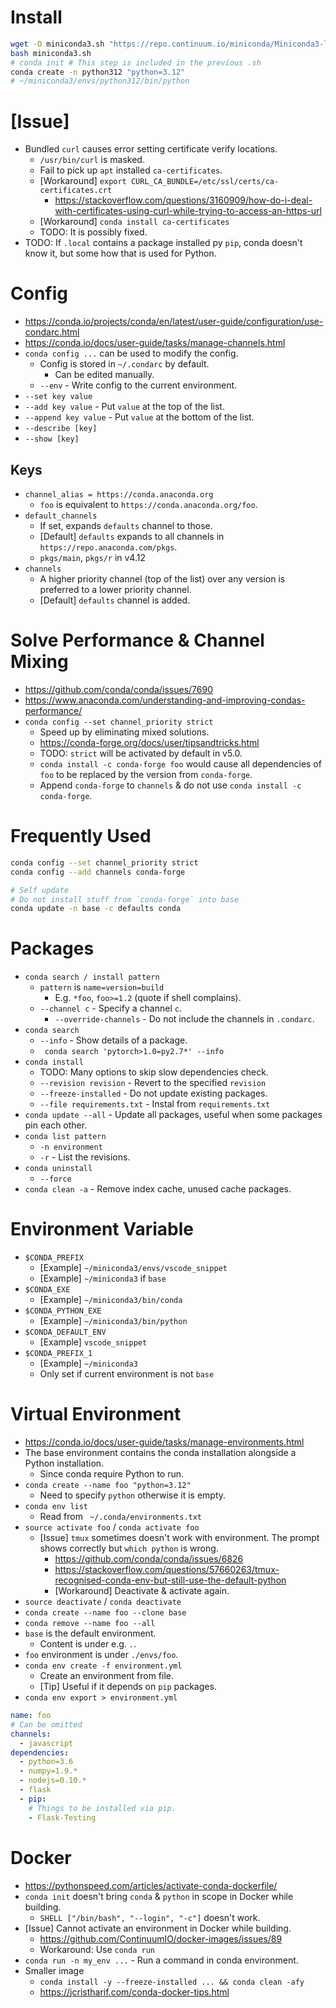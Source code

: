 # Install

```bash
wget -O miniconda3.sh "https://repo.continuum.io/miniconda/Miniconda3-latest-Linux-x86_64.sh"
bash miniconda3.sh
# conda init # This step is included in the previous .sh
conda create -n python312 "python=3.12"
# ~/miniconda3/envs/python312/bin/python
```

# [Issue]

- Bundled `curl` causes error setting certificate verify locations.
    - `/usr/bin/curl` is masked.
    - Fail to pick up `apt` installed `ca-certificates`.
    - [Workaround] `export CURL_CA_BUNDLE=/etc/ssl/certs/ca-certificates.crt`
        - <https://stackoverflow.com/questions/3160909/how-do-i-deal-with-certificates-using-curl-while-trying-to-access-an-https-url>
    - [Workaround] `conda install ca-certificates`
    - TODO: It is possibly fixed.
- TODO: If `.local` contains a package installed py `pip`, conda doesn't know it, but some how that is used for Python.


# Config

- <https://conda.io/projects/conda/en/latest/user-guide/configuration/use-condarc.html>
- <https://conda.io/docs/user-guide/tasks/manage-channels.html>
- `conda config ...` can be used to modify the config.
    - Config is stored in `~/.condarc` by default.
        - Can be edited manually.
    - `--env` - Write config to the current environment.
- `--set key value`
- `--add key value` - Put `value` at the top of the list.
- `--append key value` - Put `value` at the bottom of the list.
- `--describe [key]`
- `--show [key]`

## Keys

- `channel_alias = https://conda.anaconda.org`
    - `foo` is equivalent to `https://conda.anaconda.org/foo`.
- `default_channels`
    - If set, expands `defaults` channel to those.
    - [Default] `defaults` expands to all channels in `https://repo.anaconda.com/pkgs`.
    - `pkgs/main`, `pkgs/r` in v4.12
- `channels`
    - A higher priority channel (top of the list) over any version is preferred to a lower priority channel.
    - [Default] `defaults` channel is added.

# Solve Performance & Channel Mixing

- <https://github.com/conda/conda/issues/7690>
- <https://www.anaconda.com/understanding-and-improving-condas-performance/>
- `conda config --set channel_priority strict`
     - Speed up by eliminating mixed solutions.
    - <https://conda-forge.org/docs/user/tipsandtricks.html>
    - TODO: `strict` will be activated by default in v5.0.
    - `conda install -c conda-forge foo` would cause all dependencies of `foo` to be replaced by the version from `conda-forge`.
    - Append `conda-forge` to `channels` & do not use `conda install -c conda-forge`.


# Frequently Used

```bash
conda config --set channel_priority strict
conda config --add channels conda-forge

# Self update
# Do not install stuff from `conda-forge` into base
conda update -n base -c defaults conda
```


# Packages

- `conda search / install pattern`
    - `pattern` is `name=version=build`
        - E.g. `*foo`, `foo>=1.2` (quote if shell complains).
    - `--channel c` - Specify a channel `c`.
        - `--override-channels` - Do not include the channels in `.condarc`.
- `conda search`
    - `--info` - Show details of a package.
    - ` conda search 'pytorch>1.0=py2.7*' --info`
- `conda install`
    - TODO: Many options to skip slow dependencies check.
    - `--revision revision` - Revert to the specified `revision`
    - `--freeze-installed` - Do not update existing packages.
    - `--file requirements.txt` - Instal from `requirements.txt`
- `conda update --all` - Update all packages, useful when some packages pin each other.
- `conda list pattern`
    - `-n environment`
    - `-r` - List the revisions.
- `conda uninstall`
    - `--force`
- `conda clean -a` - Remove index cache, unused cache packages.

# Environment Variable

- `$CONDA_PREFIX`
    - [Example] `~/miniconda3/envs/vscode_snippet`
    - [Example] `~/miniconda3` if `base`
- `$CONDA_EXE`
    - [Example] `~/miniconda3/bin/conda`
- `$CONDA_PYTHON_EXE`
    - [Example] `~/miniconda3/bin/python`
- `$CONDA_DEFAULT_ENV`
    - [Example] `vscode_snippet`
- `$CONDA_PREFIX_1`
    - [Example] `~/miniconda3`
    - Only set if current environment is not `base`


# Virtual Environment

- <https://conda.io/docs/user-guide/tasks/manage-environments.html>
- The base environment contains the conda installation alongside a Python installation.
    - Since conda require Python to run.
- `conda create --name foo "python=3.12"`
    - Need to specify `python` otherwise it is empty.
- `conda env list`
    - Read from ` ~/.conda/environments.txt`
- `source activate foo` / `conda activate foo`
    - [Issue] `tmux` sometimes doesn't work with environment. The prompt shows correctly but `which python` is wrong.
        - <https://github.com/conda/conda/issues/6826>
        - <https://stackoverflow.com/questions/57660263/tmux-recognised-conda-env-but-still-use-the-default-python>
        - [Workaround] Deactivate & activate again.
- `source deactivate` / `conda deactivate`
- `conda create --name foo --clone base`
- `conda remove --name foo --all`
- `base` is the default environment.
    - Content is under e.g. `.`.
- `foo` environment is under `./envs/foo`.
- `conda env create -f environment.yml`
    - Create an environment from file.
    - [Tip] Useful if it depends on `pip` packages.
- `conda env export > environment.yml`

```yaml
name: foo
# Can be omitted
channels:
  - javascript
dependencies:
  - python=3.6
  - numpy=1.9.*
  - nodejs=0.10.*
  - flask
  - pip:
    # Things to be installed via pip.
    - Flask-Testing
```


# Docker

- <https://pythonspeed.com/articles/activate-conda-dockerfile/>
- `conda init` doesn't bring `conda` & `python` in scope in Docker while building.
    - `SHELL ["/bin/bash", "--login", "-c"]` doesn't work.
- [Issue] Cannot activate an environment in Docker while building.
    - <https://github.com/ContinuumIO/docker-images/issues/89>
    - Workaround: Use `conda run`
- `conda run -n my_env ...` - Run a command in conda environment.
- Smaller image
    - `conda install -y --freeze-installed ... && conda clean -afy`
    - <https://jcristharif.com/conda-docker-tips.html>
